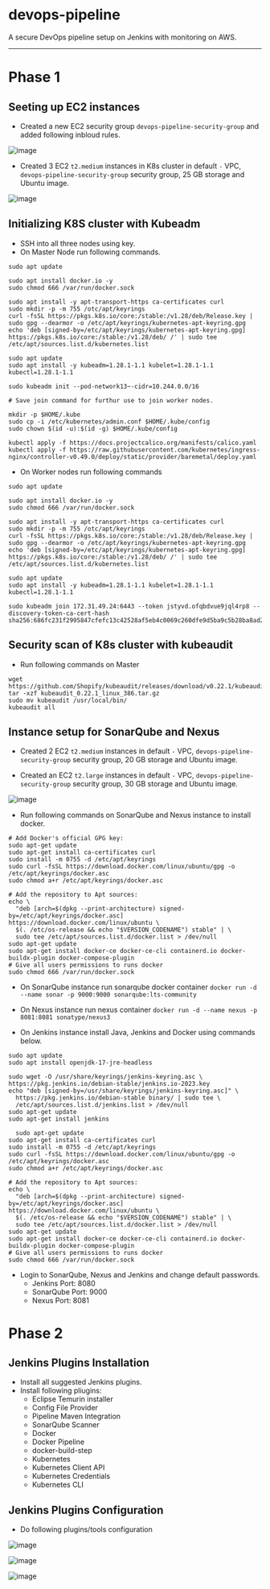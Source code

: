 # devops-pipeline
A secure DevOps pipeline setup on Jenkins with monitoring on AWS.
___
# Phase 1
## Seeting up EC2 instances
- Created a new EC2 security group `devops-pipeline-security-group` and added following inbloud rules.

![image](https://github.com/i-umairkhan/devops-pipeline/assets/81556052/09888a75-c884-4bff-9dc5-53d23f5d88c2)

- Created 3 EC2 `t2.medium` instances in K8s cluster in default `-` VPC, `devops-pipeline-security-group` security group, 25 GB storage and Ubuntu image.

![image](https://github.com/i-umairkhan/devops-pipeline/assets/81556052/918b0831-31c0-4525-ae7f-c6447d4da296)

## Initializing K8S cluster with Kubeadm
- SSH into all three nodes using key.
- On Master Node run following commands.
```
sudo apt update

sudo apt install docker.io -y
sudo chmod 666 /var/run/docker.sock

sudo apt install -y apt-transport-https ca-certificates curl
sudo mkdir -p -m 755 /otc/apt/keyrings
curl -fsSL https://pkgs.k8s.io/core:/stable:/v1.28/deb/Release.key | sudo gpg --dearmor -o /etc/apt/keyrings/kubernetes-apt-keyring.gpg
echo 'deb [signed-by=/etc/apt/keyrings/kubernetes-apt-keyring.gpg] https://pkgs.k8s.io/core:/stable:/v1.28/deb/ /' | sudo tee /etc/apt/sources.list.d/kubernetes.list

sudo apt update
sudo apt install -y kubeadm=1.28.1-1.1 kubelet=1.28.1-1.1 kubectl=1.28.1-1.1

sudo kubeadm init --pod-network13~-cidr=10.244.0.0/16

# Save join command for furthur use to join worker nodes.

mkdir -p $HOME/.kube
sudo cp -i /etc/kubernetes/admin.conf $HOME/.kube/config
sudo chown $(id -u):$(id -g) $HOME/.kube/config

kubectl apply -f https://docs.projectcalico.org/manifests/calico.yaml
kubectl apply -f https://raw.githubusercontent.com/kubernetes/ingress-nginx/controller-v0.49.0/deploy/static/provider/baremetal/deploy.yaml
```
- On Worker nodes run following commands
```
sudo apt update

sudo apt install docker.io -y
sudo chmod 666 /var/run/docker.sock

sudo apt install -y apt-transport-https ca-certificates curl
sudo mkdir -p -m 755 /otc/apt/keyrings
curl -fsSL https://pkgs.k8s.io/core:/stable:/v1.28/deb/Release.key | sudo gpg --dearmor -o /etc/apt/keyrings/kubernetes-apt-keyring.gpg
echo 'deb [signed-by=/etc/apt/keyrings/kubernetes-apt-keyring.gpg] https://pkgs.k8s.io/core:/stable:/v1.28/deb/ /' | sudo tee /etc/apt/sources.list.d/kubernetes.list

sudo apt update
sudo apt install -y kubeadm=1.28.1-1.1 kubelet=1.28.1-1.1 kubectl=1.28.1-1.1

sudo kubeadm join 172.31.49.24:6443 --token jstyvd.ofqbdvue9jql4rp8 --discovery-token-ca-cert-hash sha256:686fc231f2995847cfefc13c42528af5eb4c0069c260dfe9d5ba9c5b28ba8ad2
```
## Security scan of K8s cluster with kubeaudit
- Run following commands on Master
```
wget https://github.com/Shopify/kubeaudit/releases/download/v0.22.1/kubeaudit_0.22.1_linux_386.tar.gz
tar -xzf kubeaudit_0.22.1_linux_386.tar.gz
sudo mv kubeaudit /usr/local/bin/
kubeaudit all
```
## Instance setup for SonarQube and Nexus
- Created 2 EC2 `t2.medium` instances in default `-` VPC, `devops-pipeline-security-group` security group, 20 GB storage and Ubuntu image.

- Created an EC2 `t2.large` instances in default `-` VPC, `devops-pipeline-security-group` security group, 30 GB storage and Ubuntu image.

![image](https://github.com/i-umairkhan/devops-pipeline/assets/81556052/b9eb4db3-1f93-4ae8-b6eb-dfb0a9de7ea0)


- Run following commands on SonarQube and Nexus instance to install docker.
```
# Add Docker's official GPG key:
sudo apt-get update
sudo apt-get install ca-certificates curl
sudo install -m 0755 -d /etc/apt/keyrings
sudo curl -fsSL https://download.docker.com/linux/ubuntu/gpg -o /etc/apt/keyrings/docker.asc
sudo chmod a+r /etc/apt/keyrings/docker.asc

# Add the repository to Apt sources:
echo \
  "deb [arch=$(dpkg --print-architecture) signed-by=/etc/apt/keyrings/docker.asc] https://download.docker.com/linux/ubuntu \
  $(. /etc/os-release && echo "$VERSION_CODENAME") stable" | \
  sudo tee /etc/apt/sources.list.d/docker.list > /dev/null
sudo apt-get update
sudo apt-get install docker-ce docker-ce-cli containerd.io docker-buildx-plugin docker-compose-plugin
# Give all users permissions to runs docker
sudo chmod 666 /var/run/docker.sock
```
- On SonarQube instance run sonarqube docker container  `docker run -d --name sonar -p 9000:9000 sonarqube:lts-community`

- On Nexus instance run nexus container  `docker run -d --name nexus -p 8081:8081 sonatype/nexus3`

- On Jenkins instance install Java, Jenkins and Docker using commands below.
```
sudo apt update
sudo apt install openjdk-17-jre-headless

sudo wget -O /usr/share/keyrings/jenkins-keyring.asc \
https://pkg.jenkins.io/debian-stable/jenkins.io-2023.key
echo "deb [signed-by=/usr/share/keyrings/jenkins-keyring.asc]" \
  https://pkg.jenkins.io/debian-stable binary/ | sudo tee \
  /etc/apt/sources.list.d/jenkins.list > /dev/null
sudo apt-get update
sudo apt-get install jenkins

  sudo apt-get update
sudo apt-get install ca-certificates curl
sudo install -m 0755 -d /etc/apt/keyrings
sudo curl -fsSL https://download.docker.com/linux/ubuntu/gpg -o /etc/apt/keyrings/docker.asc
sudo chmod a+r /etc/apt/keyrings/docker.asc

# Add the repository to Apt sources:
echo \
  "deb [arch=$(dpkg --print-architecture) signed-by=/etc/apt/keyrings/docker.asc] https://download.docker.com/linux/ubuntu \
  $(. /etc/os-release && echo "$VERSION_CODENAME") stable" | \
  sudo tee /etc/apt/sources.list.d/docker.list > /dev/null
sudo apt-get update
sudo apt-get install docker-ce docker-ce-cli containerd.io docker-buildx-plugin docker-compose-plugin
# Give all users permissions to runs docker
sudo chmod 666 /var/run/docker.sock
```
- Login to SonarQube, Nexus and Jenkins and change default passwords.
  - Jenkins Port: 8080
  - SonarQube Port: 9000
  - Nexus Port: 8081
# Phase 2
## Jenkins Plugins Installation 
- Install all suggested Jenkins plugins.
- Install following pliugins:
  - Eclipse Temurin installer
  - Config File Provider
  - Pipeline Maven Integration
  - SonarQube Scanner
  - Docker
  - Docker Pipeline
  - docker-build-step
  - Kubernetes
  - Kubernetes Client API
  - Kubernetes Credentials
  - Kubernetes CLI
## Jenkins Plugins Configuration
- Do following plugins/tools configuration

![image](https://github.com/i-umairkhan/devops-pipeline/assets/81556052/e7e39a5a-943c-40cc-8ecf-985a5e721a3c)

![image](https://github.com/i-umairkhan/devops-pipeline/assets/81556052/5b78a445-7e72-4f3e-9707-f41558779d25)

![image](https://github.com/i-umairkhan/devops-pipeline/assets/81556052/543b14b2-fe63-48f7-a3dd-4725c5391898)

